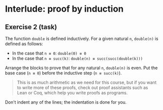 # Interlude: proof by induction

## Exercise 2 (task)

The function `double` is defined inductively. For a given natural `n`, `double(n)` is defined as follows:
- In the case that `n ≡ 0`: `double(0) ≡ 0`
- In the case that `n ≡ succ(k)`: `double(n) ≡ succ(succ(double(k)))`

Arrange the blocks to prove that for any natural `n`, `double(n)` is even. Put the base case (`n ≡ 0`) before the
inductive step (`n ≡ succ(k)`).

> This is as much arithmetic as we need for this course, but if you want to write more of these proofs, check out proof
> assistants such as Lean or Coq, which help you write proofs as programs.

Don't indent any of the lines; the indentation is done for you.
